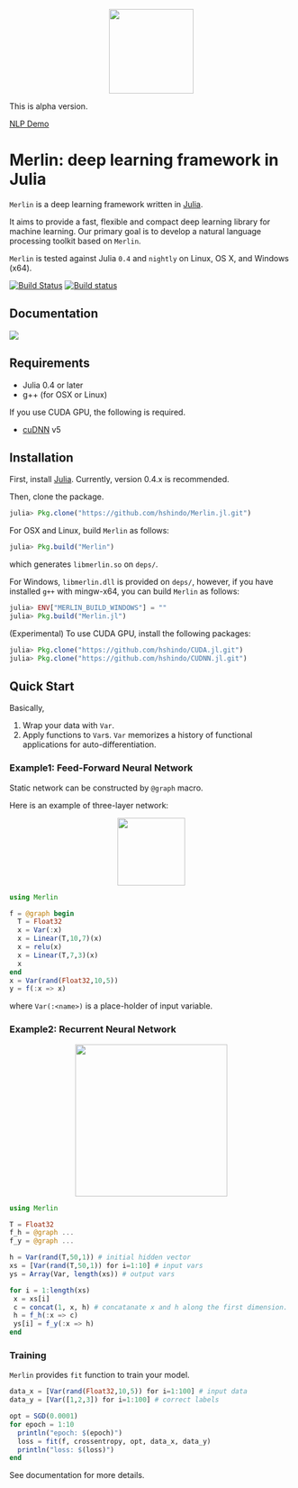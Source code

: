 <p align="center"><img src="https://github.com/hshindo/Merlin.jl/blob/master/Merlin.png" width="150"></p>

This is alpha version.

[NLP Demo](http://158.199.141.203/)

# Merlin: deep learning framework in Julia

`Merlin` is a deep learning framework written in [Julia](http://julialang.org/).

It aims to provide a fast, flexible and compact deep learning library for machine learning.
Our primary goal is to develop a natural language processing toolkit based on `Merlin`.

`Merlin` is tested against Julia `0.4` and `nightly` on Linux, OS X, and Windows (x64).

[![Build Status](https://travis-ci.org/hshindo/Merlin.jl.svg?branch=master)](https://travis-ci.org/hshindo/Merlin.jl)
[![Build status](https://ci.appveyor.com/api/projects/status/v2u1kyjy61ph0ihn/branch/master?svg=true)](https://ci.appveyor.com/project/hshindo/merlin-jl/branch/master)

## Documentation
[![](https://img.shields.io/badge/docs-latest-blue.svg)](http://hshindo.github.io/Merlin.jl/latest/)

## Requirements
- Julia 0.4 or later
- g++ (for OSX or Linux)

If you use CUDA GPU, the following is required.
- [cuDNN](https://developer.nvidia.com/cudnn) v5

## Installation
First, install [Julia](http://julialang.org/). Currently, version 0.4.x is recommended.

Then, clone the package.
```julia
julia> Pkg.clone("https://github.com/hshindo/Merlin.jl.git")
```

For OSX and Linux, build `Merlin` as follows:
```julia
julia> Pkg.build("Merlin")
```
which generates `libmerlin.so` on `deps/`.

For Windows, `libmerlin.dll` is provided on `deps/`, however,
if you have installed `g++` with mingw-x64, you can build `Merlin` as follows:
```julia
julia> ENV["MERLIN_BUILD_WINDOWS"] = ""
julia> Pkg.build("Merlin.jl")
```

(Experimental) To use CUDA GPU, install the following packages:
```julia
julia> Pkg.clone("https://github.com/hshindo/CUDA.jl.git")
julia> Pkg.clone("https://github.com/hshindo/CUDNN.jl.git")
```

## Quick Start
Basically,

1. Wrap your data with `Var`.
2. Apply functions to `Var`s. `Var` memorizes a history of functional applications for auto-differentiation.

### Example1: Feed-Forward Neural Network
Static network can be constructed by `@graph` macro.

Here is an example of three-layer network:

<p align="center"><img src="https://github.com/hshindo/Merlin.jl/blob/master/docs/src/assets/feedforward.png" width="120"></p>

```julia
using Merlin

f = @graph begin
  T = Float32
  x = Var(:x)
  x = Linear(T,10,7)(x)
  x = relu(x)
  x = Linear(T,7,3)(x)
  x
end
x = Var(rand(Float32,10,5))
y = f(:x => x)
```
where `Var(:<name>)` is a place-holder of input variable.

### Example2: Recurrent Neural Network
<p align="center"><img src="https://github.com/hshindo/Merlin.jl/blob/master/docs/src/assets/rnn.png" width="270"></p>

```julia
using Merlin

T = Float32
f_h = @graph ...
f_y = @graph ...

h = Var(rand(T,50,1)) # initial hidden vector
xs = [Var(rand(T,50,1)) for i=1:10] # input vars
ys = Array(Var, length(xs)) # output vars

for i = 1:length(xs)
 x = xs[i]
 c = concat(1, x, h) # concatanate x and h along the first dimension.
 h = f_h(:x => c)
 ys[i] = f_y(:x => h)
end
```

### Training
`Merlin` provides `fit` function to train your model.
```julia
data_x = [Var(rand(Float32,10,5)) for i=1:100] # input data
data_y = [Var([1,2,3]) for i=1:100] # correct labels

opt = SGD(0.0001)
for epoch = 1:10
  println("epoch: $(epoch)")
  loss = fit(f, crossentropy, opt, data_x, data_y)
  println("loss: $(loss)")
end
```
See documentation for more details.
